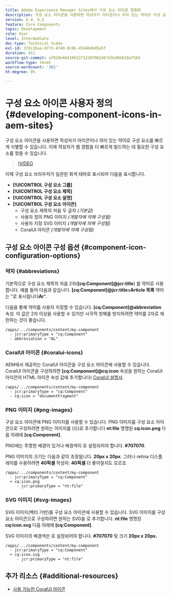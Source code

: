 ```yaml
---
title: Adobe Experience Manager Sites에서 구성 요소 아이콘 맞춤화
description: 구성 요소 아이콘을 사용하면 작성자가 아이콘이나 의미 있는 약어로 구성 요소를 빠르게 식별할 수 있습니다. 이제 작성자가 웹 경험을 더 빠르게 빌드하는 데 필요한 구성 요소를 찾을 수 있습니다.
version: 6.4, 6.5
feature: Core Components
topic: Development
role: User
level: Intermediate
doc-type: Technical Video
exl-id: 37dc26aa-0773-4749-8c8b-4544bd4d5e5f
duration: 411
source-git-commit: af928e60410022f12207082467d3bd9b818af59d
workflow-type: tm+mt
source-wordcount: '361'
ht-degree: 0%

---
```


# 구성 요소 아이콘 사용자 정의 {#developing-component-icons-in-aem-sites}

구성 요소 아이콘을 사용하면 작성자가 아이콘이나 의미 있는 약어로 구성 요소를 빠르게 식별할 수 있습니다. 이제 작성자가 웹 경험을 더 빠르게 빌드하는 데 필요한 구성 요소를 찾을 수 있습니다.

>[!VIDEO](https://video.tv.adobe.com/v/16778?quality=12&learn=on)

이제 구성 요소 브라우저가 일관된 회색 테마로 표시되어 다음을 표시합니다.

* **[!UICONTROL 구성 요소 그룹]**
* **[!UICONTROL 구성 요소 제목]**
* **[!UICONTROL 구성 요소 설명]**
* **[!UICONTROL 구성 요소 아이콘]**
   * 구성 요소 제목의 처음 두 글자 *(기본값)*
   * 사용자 정의 PNG 이미지 *(개발자에 의해 구성됨)*
   * 사용자 지정 SVG 이미지 *(개발자에 의해 구성됨)*
   * CoralUI 아이콘 *(개발자에 의해 구성됨)*

## 구성 요소 아이콘 구성 옵션 {#component-icon-configuration-options}

### 약자 {#abbreviations}

기본적으로 구성 요소 제목의 처음 2자(**[cq:Component]@jcr:title**) 를 약어로 사용합니다. 예를 들어 다음과 같습니다. **[cq:Component]@jcr:title=Article 목록** 약어는 &quot;로 표시됩니다&#x200B;**Ar**&quot;.

다음을 통해 약어를 사용자 지정할 수 있습니다. **[cq:Component]@abbreviation** 속성. 이 값은 2자 이상을 사용할 수 있지만 시각적 방해를 방지하려면 약어를 2자로 제한하는 것이 좋습니다.

```plain
/apps/.../components/content/my-component
  - jcr:primaryType = "cq:Component"
  - abbreviation = "AL"
```

### CoralUI 아이콘 {#coralui-icons}

AEM에서 제공하는 CoralUI 아이콘을 구성 요소 아이콘에 사용할 수 있습니다. CoralUI 아이콘을 구성하려면 **[cq:Component]@cq:icon** 속성을 원하는 CoralUI 아이콘의 HTML 아이콘 속성 값에 추가합니다( [CoralUI 설명서](https://helpx.adobe.com/experience-manager/6-5/sites/developing/using/reference-materials/coral-ui/coralui3/Coral.Icon.html).

```plain
/apps/.../components/content/my-component
  - jcr:primaryType = "cq:Component"
  - cq:icon = "documentFragment"
```

### PNG 이미지 {#png-images}

구성 요소 아이콘에 PNG 이미지를 사용할 수 있습니다. PNG 이미지를 구성 요소 아이콘으로 구성하려면 원하는 이미지를 (으)로 추가합니다 **nt:file** 명명된 **cq:icon.png** 다음 아래에 **[cq:Component]**.

PNG에는 투명한 배경이 있거나 배경색이 로 설정되어야 합니다. **#707070**.

PNG 이미지의 크기는 다음과 같이 조정됩니다. **20px x 20px**. 그러나 retina 디스플레이를 수용하려면 **40픽셀** 작성자: **40픽셀** 더 좋아질지도 모르죠

```plain
/apps/.../components/content/my-component
  - jcr:primaryType = "cq:Component"
  + cq:icon.png
     - jcr:primaryType = "nt:file"
```

### SVG 이미지 {#svg-images}

SVG 이미지(벡터 기반)를 구성 요소 아이콘에 사용할 수 있습니다. SVG 이미지를 구성 요소 아이콘으로 구성하려면 원하는 SVG을 로 추가합니다. **nt:file** 명명된 **cq:icon.svg** 다음 아래에 **[cq:Component]**.

SVG 이미지의 배경색은 로 설정되어야 합니다. **#707070** 및 크기 **20px x 20px.**

```plain
/apps/.../components/content/my-component
  - jcr:primaryType = "cq:Component"
  + cq:icon.svg
     - jcr:primaryType = "nt:file"
```

## 추가 리소스 {#additional-resources}

* [사용 가능한 CoralUI 아이콘](https://helpx.adobe.com/experience-manager/6-5/sites/developing/using/reference-materials/coral-ui/coralui3/Coral.Icon.html)
